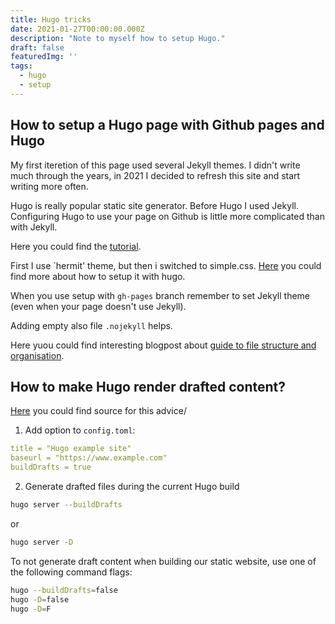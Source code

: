```yaml
---
title: Hugo tricks
date: 2021-01-27T00:00:00.000Z
description: "Note to myself how to setup Hugo."
draft: false
featuredImg: ''
tags:
  - hugo
  - setup
---
```


## How to setup a Hugo page with Github pages and Hugo

My first iteretion of this page used several Jekyll themes. I didn't write much through the years, in 2021 I decided to refresh this site and start writing more often.

Hugo is really popular static site generator. Before Hugo I used Jekyll. Configuring Hugo to use your page on Github is little more complicated than with Jekyll.

Here you could find the [tutorial](https://levelup.gitconnected.com/build-a-personal-website-with-github-pages-and-hugo-6c68592204c7).

First I use `hermit' theme, but then i switched to simple.css. [Here](https://mogwai.be/creating-a-simple.css-site-with-hugo/) you could find more about how to setup it with hugo.

When you use setup with `gh-pages` branch remember to set Jekyll theme (even when your page doesn't use Jekyll).

Adding empty also file `.nojekyll` helps.

Here yuou could find interesting blogpost about [guide to file structure and organisation](https://jpdroege.com/blog/hugo-file-organization/).

## How to make Hugo render drafted content?

[Here](https://kodify.net/hugo/pages/generate-draft-content/) you could find source for this advice/

1. Add option to `config.toml`:

  ```yaml
  title = "Hugo example site"
  baseurl = "https://www.example.com"
  buildDrafts = true
  ```

2. Generate drafted files during the current Hugo build

```bash
hugo server --buildDrafts
```

or

``` bash
hugo server -D
```

To not generate draft content when building our static website, use one of the following command flags:

```bash
hugo --buildDrafts=false
hugo -D=false
hugo -D=F
```
